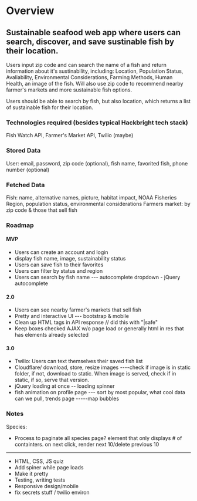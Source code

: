 
# Overview

Sustainable seafood web app where users can search, discover, and save sustinable fish by their location. 
--------
Users input zip code and can search the name of a fish and return information about it's sustinability, including: Location, Population Status, Avaliability, Environmental Considerations, Farming Methods, Human Health, an image of the fish. Will also use zip code to recommend nearby farmer's markets and more sustainable fish options. 

Users should be able to search by fish, but also location, which returns a list of sustainable fish for their location. 

### Technologies required (besides typical Hackbright tech stack)

Fish Watch API, Farmer's Market API, Twilio (maybe)

### Stored Data

User: email, password, zip code (optional), fish name, favorited fish, phone number (optional)

### Fetched Data
Fish: name, alternative names, picture, habitat impact, NOAA Fisheries Region, population status, environmental considerations
Farmers market: by zip code & those that sell fish

### Roadmap

#### MVP

- Users can create an account and login
- display fish name, image, sustainability status
- Users can save fish to their favorites
- Users can filter by status and region 
- Users can search by fish name 
--- autocomplete dropdown - jQuery autocomplete 

#### 2.0

- Users can see nearby farmer's markets that sell fish
- Pretty and interactive UI
--- bootstrap & mobile
- Clean up HTML tags in API response // did this with "|safe"
- Keep boxes checked 
AJAX w/o page load or generally html in res that has elements already selected

#### 3.0

- Twilio: Users can text themselves their saved fish list
- Cloudflare/ download, store, resize images
----check if image is in static folder, if not, download to static. When image is served, check if in static, if so, serve that version. 
- jQuery loading at once
-- loading spinner
- fish animation on profile page
--- sort by most popular, what cool data can we pull, trends page
-----map bubbles 


### Notes
Species:
- Process to paginate all species page?
element that only displays # of containters. on next click, render next 10/delete previous 10


-----
- HTML, CSS, JS quiz
- Add spiner while page loads
- Make it pretty
- Testing, writing tests
- Responsive design/mobile
- fix secrets stuff / twilio environ 
